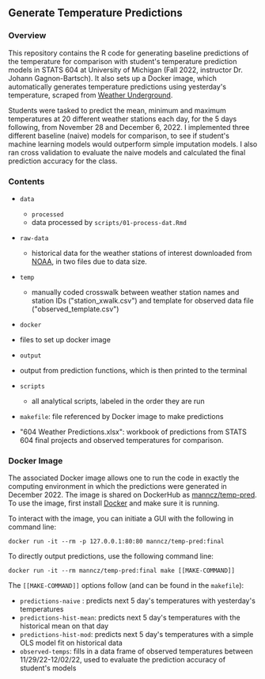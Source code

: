 ## Generate Temperature Predictions

### Overview

This repository contains the R code for generating baseline predictions of the temperature for comparison
with student's temperature prediction models in STATS 604 at University of Michigan (Fall 2022, instructor Dr. Johann Gagnon-Bartsch).
It also sets up a Docker image, which automatically generates temperature predictions using yesterday's temperature, scraped from [Weather Underground](https://www.wunderground.com).

Students were tasked to predict the mean, minimum and maximum temperatures at 20 different weather stations each day, for the 5 days following, from November 28 and December 6, 2022. I implemented three different baseline (naive) models for comparison, to see if student's machine learning models would outperform simple imputation models. I also ran cross validation to evaluate the naive models and calculated the final prediction accuracy for the class.

### Contents

- `data`
  - `processed`
   - data processed by `scripts/01-process-dat.Rmd`
 - `raw-data`
   - historical data for the weather stations of interest downloaded from [NOAA](https://www.ncei.noaa.gov/cdo-web/search?datasetid=GHCND), in two files due to data size.
 - `temp`
   - manually coded crosswalk between weather station names and station IDs ("station_xwalk.csv") and template for observed data file ("observed_template.csv")

- `docker`
 - files to set up docker image

- `output`
 - output from prediction functions, which is then printed to the terminal

- `scripts`
  - all analytical scripts, labeled in the order they are run

- `makefile`: file referenced by Docker image to make predictions

- "604 Weather Predictions.xlsx": workbook of predictions from STATS 604 final projects and observed temperatures for comparison.

### Docker Image

The associated Docker image allows one to run the code in exactly the computing environment in which the predictions were generated in December 2022. The image is shared on DockerHub as [manncz/temp-pred](https://hub.docker.com/r/manncz/temp-pred). To use the image, first install [Docker](https://docs.docker.com/get-docker/) and make sure it is running.

To interact with the image, you can initiate a GUI with the following in command line:

`docker run -it --rm -p 127.0.0.1:80:80 manncz/temp-pred:final`


To directly output predictions, use the following command line:

`docker run -it --rm manncz/temp-pred:final make [[MAKE-COMMAND]]`

The `[[MAKE-COMMAND]]` options follow (and can be found in the `makefile`):

 - `predictions-naive` : predicts next 5 day's temperatures with yesterday's temperatures
 - `predictions-hist-mean`: predicts next 5 day's temperatures with the historical mean on that day
 - `predictions-hist-mod`: predicts next 5 day's temperatures with a simple OLS model fit on historical data
 - `observed-temps`: fills in a data frame of observed temperatures between 11/29/22-12/02/22, used to evaluate the prediction accuracy of student's models
